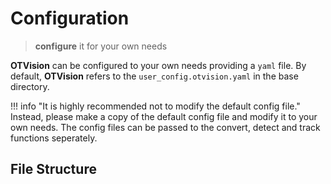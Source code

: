 # Configuration

> **configure** it for your own needs

**OTVision** can be configured to your own needs providing a `yaml` file. By default, **OTVision** refers to the `user_config.otvision.yaml` in the base directory. 

!!! info "It is highly recommended not to modify the default config file."
    Instead, please make a copy of the default config file and modify it to your own needs. The config files can be passed to the convert, detect and track functions seperately.

## File Structure
